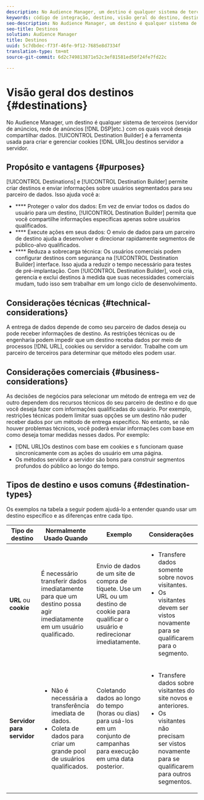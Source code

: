 ```yaml
---
description: No Audience Manager, um destino é qualquer sistema de terceiros (servidor de anúncios, DSP, rede de anúncios etc.) com os quais você deseja compartilhar dados. O Construtor de destinos é a ferramenta usada para criar e gerenciar cookies, URL ou destinos de servidor para servidor.
keywords: código de integração, destino, visão geral do destino, destino, destino, destino, destino, destino, destino, destino, destino, destino, destino, destino, destino
seo-description: No Audience Manager, um destino é qualquer sistema de terceiros (servidor de anúncios, DSP, rede de anúncios etc.) com os quais você deseja compartilhar dados. O Construtor de destinos é a ferramenta usada para criar e gerenciar cookies, URL ou destinos de servidor para servidor.
seo-title: Destinos
solution: Audience Manager
title: Destinos
uuid: 5c7dbdec-f73f-46fe-9f12-7685e8d7334f
translation-type: tm+mt
source-git-commit: 6d2c749813871e52c3ef81581ed50f24fe7fd22c

---
```



# Visão geral dos destinos {#destinations}

No Audience Manager, um destino é qualquer sistema de terceiros (servidor de anúncios, rede de anúncios [!DNL DSP]etc.) com os quais você deseja compartilhar dados. [!UICONTROL Destination Builder] é a ferramenta usada para criar e gerenciar cookies [!DNL URL]ou destinos servidor a servidor.

## Propósito e vantagens {#purposes}

<!-- c_destinations.xml -->

[!UICONTROL Destinations] e [!UICONTROL Destination Builder] permite criar destinos e enviar informações sobre usuários segmentados para seu parceiro de dados. Isso ajuda você a:

* **** Proteger o valor dos dados: Em vez de enviar todos os dados do usuário para um destino, [!UICONTROL Destination Builder] permita que você compartilhe informações específicas apenas sobre usuários qualificados.
* **** Execute ações em seus dados: O envio de dados para um parceiro de destino ajuda a desenvolver e direcionar rapidamente segmentos de público-alvo qualificados.
* **** Reduza a sobrecarga técnica: Os usuários comerciais podem configurar destinos com segurança na [!UICONTROL Destination Builder] interface. Isso ajuda a reduzir o tempo necessário para testes de pré-implantação. Com [!UICONTROL Destination Builder], você cria, gerencia e exclui destinos à medida que suas necessidades comerciais mudam, tudo isso sem trabalhar em um longo ciclo de desenvolvimento.

## Considerações técnicas {#technical-considerations}

<!-- destination-delivery-methods.xml -->

A entrega de dados depende de como seu parceiro de dados deseja ou pode receber informações de destino. As restrições técnicas ou de engenharia podem impedir que um destino receba dados por meio de processos [!DNL URL], cookies ou servidor a servidor. Trabalhe com um parceiro de terceiros para determinar que método eles podem usar.

## Considerações comerciais {#business-considerations}

As decisões de negócios para selecionar um método de entrega em vez de outro dependem dos recursos técnicos do seu parceiro de destino e do que você deseja fazer com informações qualificadas do usuário. Por exemplo, restrições técnicas podem limitar suas opções se um destino não puder receber dados por um método de entrega específico. No entanto, se não houver problemas técnicos, você poderá enviar informações com base em como deseja tomar medidas nesses dados. Por exemplo:

* [!DNL URL]Os destinos com base em cookies e s funcionam quase sincronicamente com as ações do usuário em uma página.
* Os métodos servidor a servidor são bons para construir segmentos profundos do público ao longo do tempo.

## Tipos de destino e usos comuns {#destination-types}

Os exemplos na tabela a seguir podem ajudá-lo a entender quando usar um destino específico e as diferenças entre cada tipo.

| Tipo de destino | Normalmente Usado Quando | Exemplo | Considerações |
|--- |--- |--- |--- |
| **URL** ou **cookie** | É necessário transferir dados imediatamente para que um destino possa agir imediatamente em um usuário qualificado. | Envio de dados de um site de compra de tíquete. Use um URL ou um destino de cookie para qualificar o usuário e redirecionar imediatamente. | <ul><li>Transfere dados somente sobre novos visitantes. </li><li>Os visitantes devem ser vistos novamente para se qualificarem para o segmento.</li></ul> |
| **Servidor para servidor** | <ul><li>Não é necessária a transferência imediata de dados.</li><li>Coleta de dados para criar um grande pool de usuários qualificados.</li></ul> | Coletando dados ao longo do tempo (horas ou dias) para usá-los em um conjunto de campanhas para execução em uma data posterior. | <ul><li>Transfere dados sobre visitantes do site novos e anteriores. </li><li>Os visitantes não precisam ser vistos novamente para se qualificarem para outros segmentos.</li></ul> |
